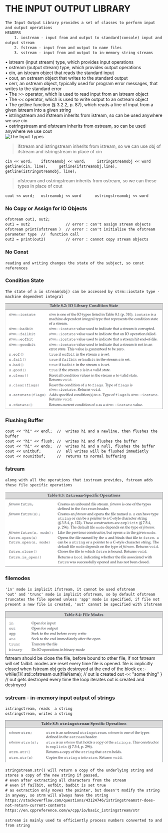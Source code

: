 # THE INPUT OUTPUT LIBRARY
    The Input Output Library provides a set of classes to perform input and output operations
    HEADERS
        1. iostream - input from and output to standard(console) input and output stream 
        2. fstream - input from and output to name files
        3. sstream - input from and output to in-memory string streams
• istream (input stream) type, which provides input operations       
• ostream (output stream) type, which provides output operations      
• cin, an istream object that reads the standard input      
• cout, an ostream object that writes to the standard output       
• cerr, an ostream object, typically used for program error messages, that writes to the standard error      
• The >> operator, which is used to read input from an istream object      
• The << operator, which is used to write output to an ostream object      
• The getline function (§ 3.2.2, p. 87), which reads a line of input from a given istream into a given string      
• istringstream and ifstream inherits from istream, so can be used anywhere we use cin       
• ostringstream and ofstream inherits from ostream, so can be used anywhere we use cout          
![The Input Types](../../pictures/IO_Types)      

> ifstream and istringstream inherits from istream, so we can use obj of ifstream and istringstream in place of cin    

    cin << word;    ifstreamobj << word;     istringstreamobj << word
    getline(cin, line),     getline(ifstreamobj,line),      getline(istringstreamobj, line);       

> ofstream and ostringstream inherits from ostream, so we can these types in place of cout               

    cout << word;   ostreamobj << word      ostringstreamobj << word

### No Copy or Assign for IO Objects       
    ofstream out1, out2;
    out1 = out2                // error : can't assign stream objects
    ofstream print(ofstream )  // error : can't initialise the ofstream parameter type  //  function call
    out2 = print(out2)         // error : cannot copy stream objects
### No Const
    reading and writing changes the state of the subject, so const references

### Condition State
    The state of a io stream(obj) can be accessed by strm::iostate type - machine dependent integral 
![IO State](../../pictures/condition_state_ofIO.png)

### Flushing Buffer
    cout << "hi" << endl;  //  writes hi and a newline, then flushes the buffer
    cout << "hi" << flush; //  writes hi and flushes the buffer
    cout << "hi" << ends;  //  writes hi and a null, flushes the buffer
    cout << unitbuf;       //  all writes will be flushed immedietly
    cout << nounitbuf;     //  returns to normal buffering

### fstream
    along with all the operations that iostream provides, fstream adds these file specific operations
![FILE OPERATIONS](../../pictures/fstreamOperations.png)

### filemodes
    'in' mode is implicit ifstream, it cannot be used ofstream
    'out' and 'trunc' mode is implicit ofstream, so by default ofstream truncates the file opened unless 'app' mode is specified, if file not present a new file is created, 'out' cannot be specified with ifstream 
![List of Modes](../../pictures/fileModes.png)
    fstream should be close the file, before bound to other file, if not fstream will set failbit.
    modes are reset every time file is opened.
    file is implicitly closed when fstream obj gets destroyed at the end of the block
    ex :-
        while(1){
            std::ofstream out(fileName);    //  out is created
            out << "some thing"
        }   // out gets destroyed
        every time the loop iterates out is created and destroyed

### sstream - in-memory input output of strings
    istringstream, reads  a string
    ostringstream, writes a string
![Alt text](../../pictures/sstreamOperations.png)

    stringstream.str() will return a copy of the underlying string and stores a copy of the new string if passed,
    # even after extracting all characters from the stream
    # even if failbit, eofbit, badbit is set true
    # as extraction only moves the pointer, but doesn't modify the string in anyway, so strm will always have the string
    https://stackoverflow.com/questions/43124746/istringstreamstr-does-not-return-current-contents
    https://en.cppreference.com/w/cpp/io/basic_istringstream/str   

    sstream is mainly used to efficiently process numbers converted to and from string